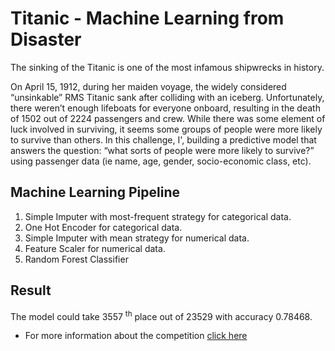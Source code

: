 # Titanic - Machine Learning from Disaster
The sinking of the Titanic is one of the most infamous shipwrecks in history.

On April 15, 1912, during her maiden voyage, the widely considered “unsinkable” RMS Titanic sank after colliding with an iceberg. Unfortunately, there weren’t enough lifeboats for everyone onboard, resulting in the death of 1502 out of 2224 passengers and crew. While there was some element of luck involved in surviving, it seems some groups of people were more likely to survive than others.
In this challenge, I', building a predictive model that answers the question: “what sorts of people were more likely to survive?” using passenger data (ie name, age, gender, socio-economic class, etc).
 
## Machine Learning Pipeline
1. Simple Imputer with most-frequent strategy for categorical data.
2. One Hot Encoder for categorical data.
3. Simple Imputer with mean strategy for numerical data.
4. Feature Scaler for numerical data.
5. Random Forest Classifier

## Result
The model could take 3557 <sup>th</sup> place out of 23529 with accuracy 0.78468.


* For more information about the competition [click here](https://www.kaggle.com/c/titanic/overview)
